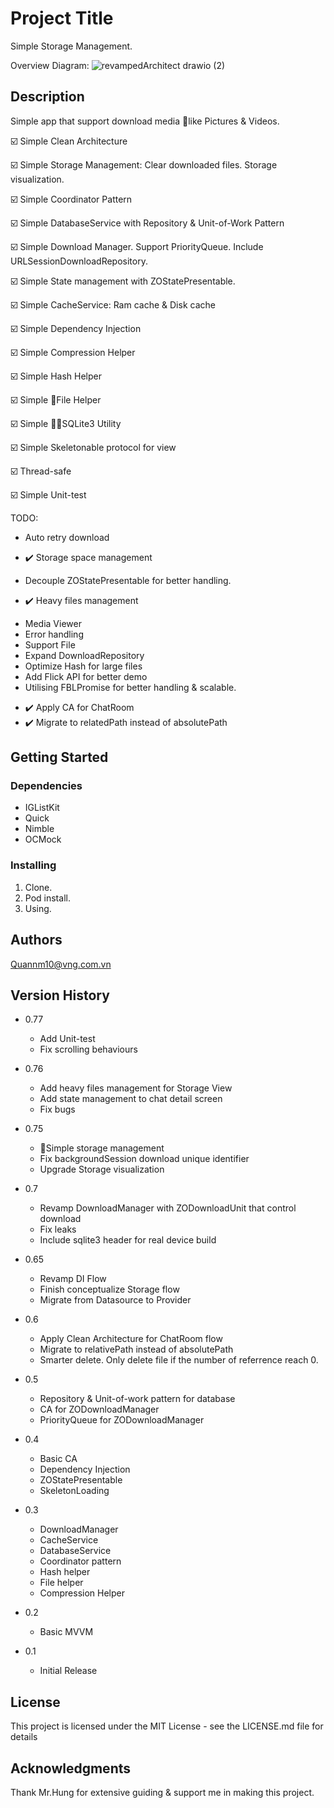 # Project Title

Simple Storage Management.

Overview Diagram:
![revampedArchitect drawio (2)](https://github.com/johren1910/gold-storage/assets/132887874/35faa7b8-cd2f-4701-8765-bbbaba733cca)

## Description

Simple app that support download media like Pictures & Videos.

☑️ Simple Clean Architecture

☑️ Simple Storage Management: Clear downloaded files. Storage visualization.

☑️ Simple Coordinator Pattern

☑️ Simple DatabaseService with Repository & Unit-of-Work Pattern

☑️ Simple Download Manager. Support PriorityQueue. Include URLSessionDownloadRepository.

☑️ Simple State management with ZOStatePresentable.

☑️ Simple CacheService: Ram cache & Disk cache

☑️ Simple Dependency Injection

☑️ Simple Compression Helper

☑️ Simple Hash Helper

☑️ Simple File Helper 

☑️ Simple SQLite3 Utility 

☑️ Simple Skeletonable protocol for view

☑️ Thread-safe

☑️ Simple Unit-test

TODO:
- Auto retry download
+ ✔️ Storage space management
- Decouple ZOStatePresentable for better handling.
+ ✔️ Heavy files management
- Media Viewer
- Error handling
- Support File
- Expand DownloadRepository
- Optimize Hash for large files
- Add Flick API for better demo
- Utilising FBLPromise for better handling & scalable.
+ ✔️ Apply CA for ChatRoom
+ ✔️ Migrate to relatedPath instead of absolutePath

## Getting Started

### Dependencies

- IGListKit
- Quick
- Nimble
- OCMock

### Installing

1. Clone.
2. Pod install.
3. Using.

## Authors

Quannm10@vng.com.vn

## Version History
* 0.77
    * Add Unit-test
    * Fix scrolling behaviours
* 0.76
    * Add heavy files management for Storage View
    * Add state management to chat detail screen
    * Fix bugs
* 0.75
    * Simple storage management
    * Fix backgroundSession download unique identifier
    * Upgrade Storage visualization
* 0.7
    * Revamp DownloadManager with ZODownloadUnit that control download
    * Fix leaks
    * Include sqlite3 header for real device build
* 0.65
    * Revamp DI Flow
    * Finish conceptualize Storage flow
    * Migrate from Datasource to Provider
* 0.6
    * Apply Clean Architecture for ChatRoom flow
    * Migrate to relativePath instead of absolutePath
    * Smarter delete. Only delete file if the number of referrence reach 0.
* 0.5
    * Repository & Unit-of-work pattern for database  
    * CA for ZODownloadManager
    * PriorityQueue for ZODownloadManager
* 0.4
    * Basic CA
    * Dependency Injection
    * ZOStatePresentable
    * SkeletonLoading

* 0.3
    * DownloadManager
    * CacheService
    * DatabaseService
    * Coordinator pattern
    * Hash helper
    * File helper
    * Compression Helper
* 0.2
    * Basic MVVM 
* 0.1
    * Initial Release

## License

This project is licensed under the MIT License - see the LICENSE.md file for details

## Acknowledgments

Thank Mr.Hung for extensive guiding & support me in making this project.
